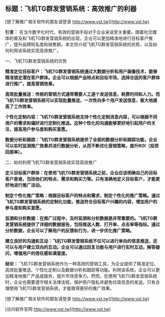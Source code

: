 ## **标题：飞机TG群发营销系统：高效推广的利器**

[想了解推广相关软件的朋友请登录 http://www.vst.tw](http://www.vst.tw)

**引言：**
在当今数字化时代，有效的营销手段对于企业来说至关重要。随着社交媒体的普及和飞机TG群发营销系统的出现，企业可以更加精准地进行目标客户推广，提升品牌知名度和销售额。本文将介绍飞机TG群发营销系统的优势，以及如何利用该系统实现高效推广。

一、飞机TG群发营销系统的优势

**精准定位目标客户：飞机TG群发营销系统通过大数据分析和用户画像技术，能够精准锁定潜在客户群体。企业可以根据产品特点和目标市场，选择合适的客户群体进行推广，提高营销效果。**

**高效批量推送：传统的营销方式通常需要人工逐个发送信息，耗费时间和人力。而飞机TG群发营销系统可以实现批量推送，一次性向多个用户发送信息，极大地提高了工作效率。**

**个性化定制内容：飞机TG群发营销系统支持个性化定制消息内容，可以根据不同用户的需求和偏好进行定制化推送。这种个性化的沟通能够更好地引起用户的关注，提高用户参与度和购买意愿。**

**数据分析和跟踪：飞机TG群发营销系统提供了全面的数据分析和跟踪功能，企业可以实时监测推广效果并进行数据分析，从而不断优化营销策略，提升ROI（投资回报率）。**

二、如何利用飞机TG群发营销系统实现高效推广

**定义目标客户群体：在使用飞机TG群发营销系统之前，企业应该明确自己的目标客户是谁，包括他们的特点、需求和购买力等。只有准确地定义目标客户，才能更好地进行推广活动。**

**制定个性化推广策略：根据目标客户的特点和需求，制定个性化的推广策略。通过飞机TG群发营销系统的定制化功能，推送符合目标客户兴趣的内容，增加用户的参与度和购买意愿。**

**监测和分析数据：在推广过程中，及时监测和分析数据是非常重要的。飞机TG群发营销系统提供了详细的数据报告，包括推送人数、打开率、点击率等指标。通过分析数据，企业可以了解用户的反馈和行为，进一步优化推广策略。**

**建立良好的沟通和互动：飞机TG群发营销系统不仅可以进行单向的信息推送，还可以与用户建立双向的互动。企业可以通过回复功能与用户进行实时互动，解答疑问，增强用户的信任感和满意度。**

**结论：**
飞机TG群发营销系统作为一种高效的营销工具，为企业提供了精准定位、高效批量推送、个性化定制以及数据分析和跟踪等功能。利用该系统，企业可以更加精准地推广产品或服务，提升市场竞争力。然而，在使用飞机TG群发营销系统时，企业也需要遵守相关法律法规，保护用户隐私并避免垃圾信息的发送。只有合理使用飞机TG群发营销系统，才能取得更好的推广效果。

[想了解推广相关软件的朋友请登录 http://www.vst.tw](http://www.vst.tw)


[访问软件官网 http://www.vst.tw](http://www.vst.tw)

